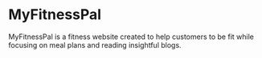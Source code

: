# MyFitnessPal
MyFitnessPal is a fitness website created to help customers to be fit while focusing on meal plans and reading insightful blogs.
